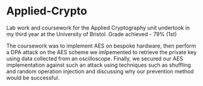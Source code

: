 # Applied-Crypto
Lab work and coursework for the Applied Cryptography unit undertook in my third year at the University of Bristol. Grade achieved - 79% (1st) 

The coursework was to implement AES on bespoke hardware, then perform a DPA attack on the AES scheme we imlpemented to retrieve the 
private key using data collected from an oscilloscope. Finally, we secured our AES implementation against such an attack using techniques such as shuffling and random operation injection and discussing why our prevention method would be successful.
